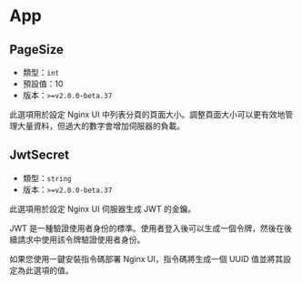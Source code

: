 # App

## PageSize

- 類型：`int`
- 預設值：10
- 版本：`>=v2.0.0-beta.37`

此選項用於設定 Nginx UI 中列表分頁的頁面大小。調整頁面大小可以更有效地管理大量資料，但過大的數字會增加伺服器的負載。

## JwtSecret

- 類型：`string`
- 版本：`>=v2.0.0-beta.37`

此選項用於設定 Nginx UI 伺服器生成 JWT 的金鑰。

JWT 是一種驗證使用者身份的標準。使用者登入後可以生成一個令牌，然後在後續請求中使用該令牌驗證使用者身份。

如果您使用一鍵安裝指令碼部署 Nginx UI，指令碼將生成一個 UUID 值並將其設定為此選項的值。
